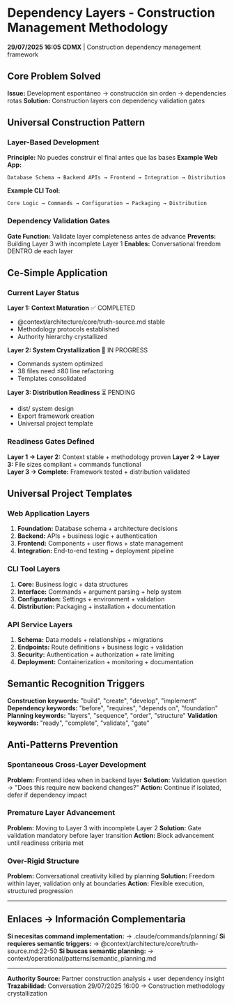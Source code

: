 # Dependency Layers - Construction Management Methodology

**29/07/2025 16:05 CDMX** | Construction dependency management framework

## Core Problem Solved

**Issue:** Development espontáneo → construcción sin orden → dependencies rotas
**Solution:** Construction layers con dependency validation gates

## Universal Construction Pattern

### Layer-Based Development
**Principle:** No puedes construir el final antes que las bases
**Example Web App:**
```
Database Schema → Backend APIs → Frontend → Integration → Distribution
```
**Example CLI Tool:**
```
Core Logic → Commands → Configuration → Packaging → Distribution
```

### Dependency Validation Gates
**Gate Function:** Validate layer completeness antes de advance
**Prevents:** Building Layer 3 with incomplete Layer 1
**Enables:** Conversational freedom DENTRO de each layer

## Ce-Simple Application

### Current Layer Status
**Layer 1: Context Maturation** ✅ COMPLETED
- @context/architecture/core/truth-source.md stable
- Methodology protocols established  
- Authority hierarchy crystallized

**Layer 2: System Crystallization** 🔄 IN PROGRESS
- Commands system optimized
- 38 files need ≤80 line refactoring
- Templates consolidated

**Layer 3: Distribution Readiness** ⏳ PENDING
- dist/ system design
- Export framework creation
- Universal project template

### Readiness Gates Defined
**Layer 1 → Layer 2:** Context stable + methodology proven
**Layer 2 → Layer 3:** File sizes compliant + commands functional  
**Layer 3 → Complete:** Framework tested + distribution validated

## Universal Project Templates

### Web Application Layers
1. **Foundation:** Database schema + architecture decisions
2. **Backend:** APIs + business logic + authentication  
3. **Frontend:** Components + user flows + state management
4. **Integration:** End-to-end testing + deployment pipeline

### CLI Tool Layers  
1. **Core:** Business logic + data structures
2. **Interface:** Commands + argument parsing + help system
3. **Configuration:** Settings + environment + validation
4. **Distribution:** Packaging + installation + documentation

### API Service Layers
1. **Schema:** Data models + relationships + migrations
2. **Endpoints:** Route definitions + business logic + validation
3. **Security:** Authentication + authorization + rate limiting  
4. **Deployment:** Containerization + monitoring + documentation

## Semantic Recognition Triggers

**Construction keywords:** "build", "create", "develop", "implement"
**Dependency keywords:** "before", "requires", "depends on", "foundation"
**Planning keywords:** "layers", "sequence", "order", "structure"
**Validation keywords:** "ready", "complete", "validate", "gate"

## Anti-Patterns Prevention

### Spontaneous Cross-Layer Development
**Problem:** Frontend idea when in backend layer
**Solution:** Validation question → "Does this require new backend changes?"
**Action:** Continue if isolated, defer if dependency impact

### Premature Layer Advancement  
**Problem:** Moving to Layer 3 with incomplete Layer 2
**Solution:** Gate validation mandatory before layer transition
**Action:** Block advancement until readiness criteria met

### Over-Rigid Structure
**Problem:** Conversational creativity killed by planning
**Solution:** Freedom within layer, validation only at boundaries
**Action:** Flexible execution, structured progression

---
## Enlaces → Información Complementaria
**Si necesitas command implementation:** → .claude/commands/planning/
**Si requieres semantic triggers:** → @context/architecture/core/truth-source.md:22-50
**Si buscas semantic planning:** → context/operational/patterns/semantic_planning.md

---
**Authority Source:** Partner construction analysis + user dependency insight
**Trazabilidad:** Conversation 29/07/2025 16:00 → Construction methodology crystallization